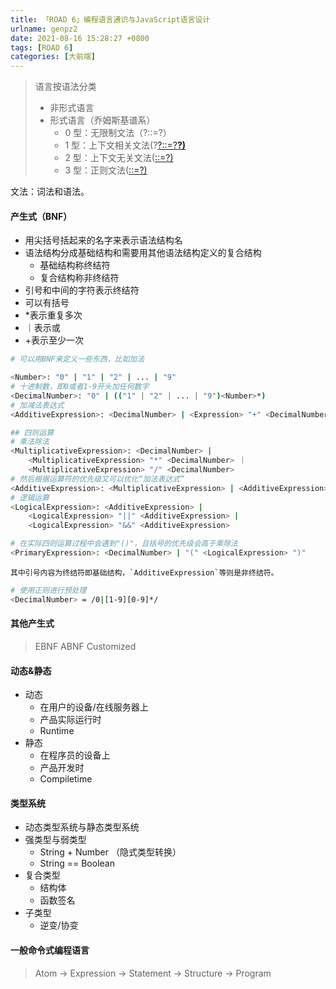 ```yaml
---
title: 「ROAD 6」编程语言通识与JavaScript语言设计
urlname: genpz2
date: 2021-08-16 15:28:27 +0800
tags: [ROAD 6]
categories: [大前端]
---
```


> 语言按语法分类
>
> - 非形式语言
> - 形式语言（乔姆斯基谱系）
>   - 0 型：无限制文法（?::=?）
>   - 1 型：上下文相关文法(?[?::=?**?)**]()
>   - 2 型：上下文无关文法([::=?)]()
>   - 3 型：正则文法([::=]()[?)]()

文法：词法和语法。

#### 产生式（BNF）

- 用尖括号括起来的名字来表示语法结构名
- 语法结构分成基础结构和需要用其他语法结构定义的复合结构
  - 基础结构称终结符
  - 复合结构称非终结符
- 引号和中间的字符表示终结符
- 可以有括号
- \*表示重复多次
- ｜表示或
- +表示至少一次

```bash
# 可以用BNF来定义一些东西，比如加法

<Number>: "0" | "1" | "2" | ... | "9"
# 十进制数，即0或者1-9开头加任何数字
<DecimalNumber>: "0" | (("1" | "2" | ... | "9")<Number>*)
# 加减法表达式
<AdditiveExpression>: <DecimalNumber> | <Expression> "+" <DecimalNumber> ｜ <Expression> "-" <DecimalNumber>

## 四则运算
# 乘法除法
<MultiplicativeExpression>: <DecimalNumber> |
	<MultiplicativeExpression> "*" <DecimalNumber> ｜
	<MultiplicativeExpression> "/" <DecimalNumber>
# 然后根据运算符的优先级又可以优化“加法表达式”
<AdditiveExpression>: <MultiplicativeExpression> | <AdditiveExpression> "+" <MultiplicativeExpression> ｜ <AdditiveExpression> "-" <MultiplicativeExpression>
# 逻辑运算
<LogicalExpression>: <AdditiveExpression> |
	<LogicalExpression> "||" <AdditiveExpression> |
	<LogicalExpression> "&&" <AdditiveExpression>

# 在实际四则运算过程中会遇到"()"，且括号的优先级会高于乘除法
<PrimaryExpression>: <DecimalNumber> | "(" <LogicalExpression> ")"
```

    其中引号内容为终结符即基础结构，`AdditiveExpression`等则是非终结符。

```bash
# 使用正则进行预处理
<DecimalNumber> = /0|[1-9][0-9]*/
```

#### 其他产生式

> EBNF ABNF Customized

#### 动态&静态

- 动态
  - 在用户的设备/在线服务器上
  - 产品实际运行时
  - Runtime
- 静态
  - 在程序员的设备上
  - 产品开发时
  - Compiletime

#### 类型系统

- 动态类型系统与静态类型系统
- 强类型与弱类型
  - String + Number （隐式类型转换）
  - String == Boolean
- 复合类型
  - 结构体
  - 函数签名
- 子类型
  - 逆变/协变

#### 一般命令式编程语言

> Atom -> Expression -> Statement -> Structure -> Program
